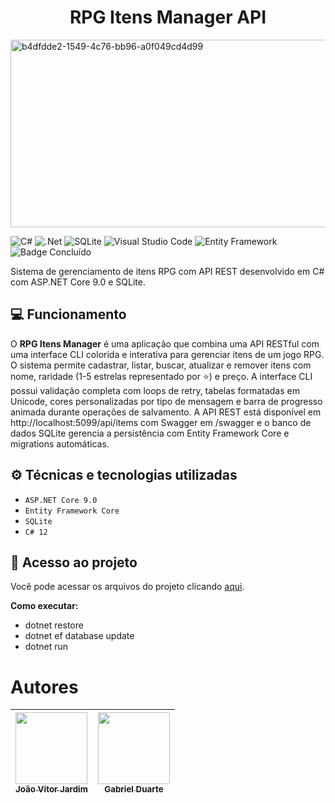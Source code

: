 <h1 align="center"> RPG Itens Manager API </h1>

<img width="800" height="300" alt="b4dfdde2-1549-4c76-bb96-a0f049cd4d99" src="https://github.com/user-attachments/assets/23feef02-9803-4f62-93e5-67296033a172" />


![C#](https://img.shields.io/badge/c%23-%23239120.svg?style=for-the-badge&logo=csharp&logoColor=white) ![.Net](https://img.shields.io/badge/.NET-5C2D91?style=for-the-badge&logo=.net&logoColor=white) ![SQLite](https://img.shields.io/badge/sqlite-%2307405e.svg?style=for-the-badge&logo=sqlite&logoColor=white) ![Visual Studio Code](https://img.shields.io/badge/Visual%20Studio%20Code-0078d7.svg?style=for-the-badge&logo=visual-studio-code&logoColor=white) ![Entity Framework](https://img.shields.io/badge/Entity%20Framework-512BD4?style=for-the-badge&logo=.net&logoColor=white) ![Badge Concluído](http://img.shields.io/static/v1?label=STATUS&message=CONCLUÍDO&color=GREEN&style=for-the-badge)

Sistema de gerenciamento de itens RPG com API REST desenvolvido em C# com ASP.NET Core 9.0 e SQLite.

## 💻 Funcionamento

O **RPG Itens Manager** é uma aplicação que combina uma API RESTful com uma interface CLI colorida e interativa para gerenciar itens de um jogo RPG. O sistema permite cadastrar, listar, buscar, atualizar e remover itens com nome, raridade (1-5 estrelas representado por ⭐) e preço. A interface CLI possui validação completa com loops de retry, tabelas formatadas em Unicode, cores personalizadas por tipo de mensagem e barra de progresso animada durante operações de salvamento. A API REST está disponível em http://localhost:5099/api/items com Swagger em /swagger e o banco de dados SQLite gerencia a persistência com Entity Framework Core e migrations automáticas.

## ⚙ Técnicas e tecnologias utilizadas

- ``ASP.NET Core 9.0``
- ``Entity Framework Core``
- ``SQLite``
- ``C# 12``

## 📂 Acesso ao projeto

Você pode acessar os arquivos do projeto clicando [aqui](https://github.com/seu-usuario/RPG-Items-main).

**Como executar:**
- dotnet restore
- dotnet ef database update
- dotnet run

# Autores

| [<img loading="lazy" src="https://avatars.githubusercontent.com/u/134797061?v=4" width=115><br><sub>João Vitor Jardim</sub>](https://github.com/JoaoPontes05) |  [<img loading="lazy" src="https://avatars.githubusercontent.com/u/126476225?v=4" width=115><br><sub>Gabriel Duarte</sub>](https://github.com/GabrielRainwalker) |
| :---: | :---: |
